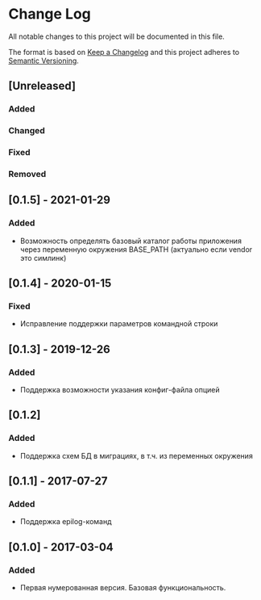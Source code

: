 # Change Log
All notable changes to this project will be documented in this file.

The format is based on [Keep a Changelog](http://keepachangelog.com/)
and this project adheres to [Semantic Versioning](http://semver.org/).

## [Unreleased]
### Added

### Changed

### Fixed

### Removed

## [0.1.5] - 2021-01-29
### Added
- Возможность определять базовый каталог работы приложения через переменную
окружения BASE_PATH (актуально если vendor это симлинк)

## [0.1.4] - 2020-01-15
### Fixed
- Исправление поддержки параметров командной строки

## [0.1.3] - 2019-12-26
### Added
- Поддержка возможности указания конфиг-файла опцией

## [0.1.2]
### Added
- Поддержка схем БД в миграциях, в т.ч. из переменных окружения

## [0.1.1] - 2017-07-27
### Added
- Поддержка epilog-команд

## [0.1.0] - 2017-03-04
### Added
- Первая нумерованная версия. Базовая функциональность.
